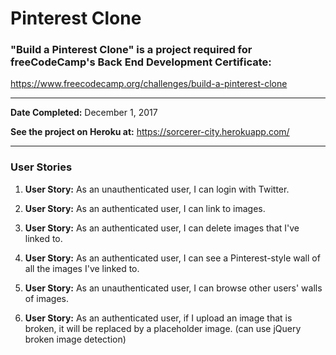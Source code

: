 # Pinterest Clone
### "Build a Pinterest Clone" is a project required for freeCodeCamp's Back End Development Certificate:
https://www.freecodecamp.org/challenges/build-a-pinterest-clone

***

**Date Completed:** December 1, 2017

**See the project on Heroku at:** https://sorcerer-city.herokuapp.com/

***

### User Stories

1. **User Story:** As an unauthenticated user, I can login with Twitter.

2. **User Story:** As an authenticated user, I can link to images.

3. **User Story:** As an authenticated user, I can delete images that I've linked to.

4. **User Story:** As an authenticated user, I can see a Pinterest-style wall of all the images I've linked to.

5. **User Story:** As an unauthenticated user, I can browse other users' walls of images.

6. **User Story:** As an authenticated user, if I upload an image that is broken, it will be replaced by a placeholder image. (can use jQuery broken image detection)

